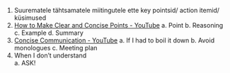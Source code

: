 1.	Suurematele tähtsamatele miitingutele ette key pointsid/ action itemid/ küsimused
2.	[How to Make Clear and Concise Points - YouTube](https://www.youtube.com/watch?v=jOiI3O8l6AQ)
  a.	Point
  b.	Reasoning 
  c.	Example 
  d.	Summary 
3.	[Concise Communication - YouTube](https://www.youtube.com/watch?v=9DLWN97VcZ4)
  a.	If I had to boil it down
  b.	Avoid monologues
  c.	Meeting plan
4.	When I don’t understand  
  a.	ASK!
